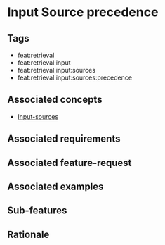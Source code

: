 # Input Source precedence



## Tags

- feat:retrieval
- feat:retrieval:input
- feat:retrieval:input:sources
- feat:retrieval:input:sources:precedence

## Associated concepts

- [Input-sources](../../../../../concepts/input/sources.md)

## Associated requirements

## Associated feature-request

## Associated examples

## Sub-features

## Rationale